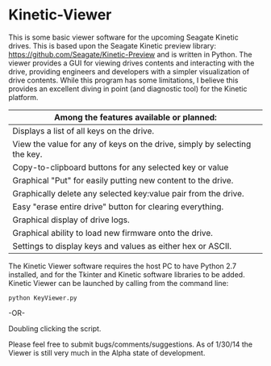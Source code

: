 Kinetic-Viewer
==============

This is some basic viewer software for the upcoming Seagate Kinetic drives. This is based upon the Seagate Kinetic preview library: https://github.com/Seagate/Kinetic-Preview and is written in Python. The viewer provides a GUI for viewing drives contents and interacting with the drive, providing engineers and developers with a simpler visualization of drive contents. While this program has some limitations, I believe this provides an excellent diving in point (and diagnostic tool) for the Kinetic platform. 

Among the features available or planned: |
--------------------------------------------------------------------------------|
Displays a list of all keys on the drive. |
View the value for any of keys on the drive, simply by selecting the key. |
Copy-to-clipboard buttons for any selected key or value |
Graphical "Put" for easily putting new content to the drive. |
Graphically delete any selected key:value pair from the drive. |
Easy "erase entire drive" button for clearing everything. |
Graphical display of drive logs. |
Graphical ability to load new firmware onto the drive. |
Settings to display keys and values as either hex or ASCII. |


The Kinetic Viewer software requires the host PC to have Python 2.7 installed, and for the Tkinter and Kinetic software libraries to be added. Kinetic Viewer can be launched by calling from the command line:

```
python KeyViewer.py
```

-OR-

Doubling clicking the script.

Please feel free to submit bugs/comments/suggestions.
As of 1/30/14 the Viewer is still very much in the Alpha state of development.
